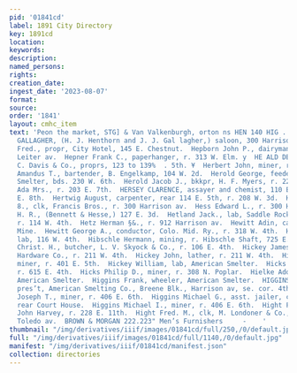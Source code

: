 ```yaml
---
pid: '01841cd'
label: 1891 City Directory
key: 1891cd
location: 
keywords: 
description: 
named_persons: 
rights: 
creation_date: 
ingest_date: '2023-08-07'
format: 
source: 
order: '1841'
layout: cmhc_item
text: 'Peon the market, STG] & Van Valkenburgh, orton ns HEN 140 HIG .  HENTHORN &
  GALLAGHER, (H. J. Henthorn and J. J. Gal lagher,) saloon, 300 Harrison av. .  Henzgen
  Fred., propr, City Hotel, 145 E. Chestnut.  Hepborn John P., dairyman, r. 117 N.
  Leiter av.  Hepner Frank C., paperhanger, r. 313 W. Elm. y  HE ALD DEMOCRAT, C.
  C. Davis & Co., proprs, 123 to 139%  . 5th. ¥  Herbert John, miner, r. 206 W. 3d.  Hermann
  Amandus T., bartender, B. Engelkamp, 104 W. 2d.  Herold George, feeder, American
  Smelter, bds. 230 W. 6th.  Herold Jacob J., bkkpr, H. F. Myers, r. 224 W. 4th.  Herrick
  Ada Mrs., r. 203 E. 7th.  HERSEY CLARENCE, assayer and chemist, 110 E. 5th, r. 132
  E. 8th.  Hertwig August, carpenter, rear 114 E. 5th, r. 208 W. 3d.  Hess Alfred
  8., clk, Francis Bros., r. 300 Harrison av.  Hess Edward L., r. 300 Harrison av.  Hesse
  H. R., (Bennett & Hesse,) 127 E. 3d.  Hetland Jack., lab, Saddle Rock Restaurant,
  r. 114 W. 4th.  Hetz Herman §&., r. 912 Harrison av.  Hewitt Adin, carpenter, Elk
  Mine.  Hewitt George A., conductor, Colo. Mid. Ry., r. 318 W. 4th.  Hewitt James,
  lab, 116 W. 4th.  Hibschle Hermann, mining, r. Hibschle Shaft, 725 E. 8th.  Hick
  Christ. H., butcher, L. V. Skyock & Co., r. 106 E. 4th.  Hickey James, driver, Cary
  Hardware Co., r. 211 W. 4th.  Hickey John, lather, r. 211 W. 4th.  Hickey Michael,
  miner, r. 401 E. 5th.  Hickey William, lab, American Smelter.  Hicks DeWitt, miner,
  r. 615 E. 4th.  Hicks Philip D., miner, r. 308 N. Poplar.  Hielke Adolph, tapper,
  American Smelter.  Higgins Frank, wheeler, American Smelter.  HIGGINS HENRY I.,
  pres’t, American Smelting Co., Breene Blk., Harrison av, se. cor. 4th.  Higgins
  Joseph T., miner, r. 406 E. 6th.  Higgins Michael G., asst. jailer, county jail,
  rear Court House.  Higgins Michael I., miner, r. 406 E. 6th.  Hight Frank W., teamster,
  John Harvey, r. 228 E. 11th.  Hight Fred. M., clk, M. Londoner & Co., r. 113 N.
  Toledo av.  BROWN & MORGAN 222.223" Men’s Furnishers     -    '
thumbnail: "/img/derivatives/iiif/images/01841cd/full/250,/0/default.jpg"
full: "/img/derivatives/iiif/images/01841cd/full/1140,/0/default.jpg"
manifest: "/img/derivatives/iiif/01841cd/manifest.json"
collection: directories
---
```

